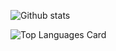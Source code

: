 ![Github stats](https://github-readme-stats.vercel.app/api?username=JeanetteMoKa&theme=highcontrast&show_icons=true&count_private=true)  

![Top Languages Card](https://github-readme-stats.vercel.app/api/top-langs/?username=JeanetteMoKa&layout=compact)
<!---
JeanetteMoKa/JeanetteMoKa is a ✨ special ✨ repository because its `README.md` (this file) appears on your GitHub profile.
You can click the Preview link to take a look at your changes.
--->
